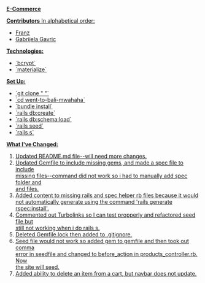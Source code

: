 **<u>E-Commerce<u>**

**Contributors**
In alphabetical order:
<ul>
  <li>Franz</li>
  <li>Gabrijela Gavric</li>
</ul>

**Technologies:**
<ul>
  <li>`bcrypt`</li>
  <li>`materialize`</li>
</ul>

**Set Up:**
<ul>
  <li>`git clone " "`</li>
  <li>`cd went-to-bali-mwahaha`</li>
  <li>`bundle install`</li>
  <li>`rails db:create`</li>
  <li>`rails db:schema:load`</li>
  <li>`rails seed`</li>
  <li>`rails s`</li>
</ul>

**What I've Changed:**
1) Updated README.md file--will need more changes.
2) Updated Gemfile to include missing gems, and made a spec file to include<br>
missing files--command did not work so i had to manually add spec folder and<br>
 and files.
3) Added content to missing rails and spec helper rb files because it would <br>
not automatically generate using the command 'rails generate rspec:install'.
4) Commented out Turbolinks so I can test propperly and refactored seed file but <br>
still not working when i do rails s.
5) Deleted Gemfile.lock then added to .gitignore.
6) Seed file would not work so added gem to gemfile and then took out comma </br>
error in seedfile and changed to before_action in products_controller.rb. Now <br>
the site will seed.
7) Added ability to delete an item from a cart, but navbar does not update. 
